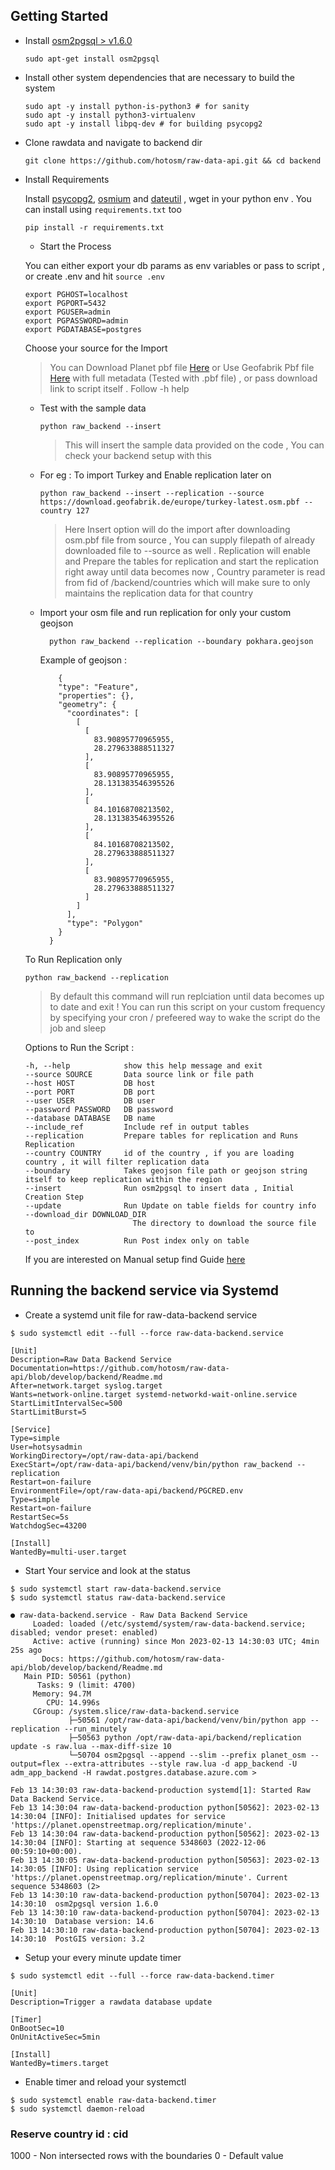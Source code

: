 ## Getting Started

- Install [osm2pgsql > v1.6.0](https://osm2pgsql.org/doc/install.html)

  ```
  sudo apt-get install osm2pgsql
  ```

- Install other system dependencies that are necessary to build the system

  ```
  sudo apt -y install python-is-python3 # for sanity
  sudo apt -y install python3-virtualenv
  sudo apt -y install libpq-dev # for building psycopg2
  ```

- Clone rawdata and navigate to backend dir

  ```
  git clone https://github.com/hotosm/raw-data-api.git && cd backend
  ```

- Install Requirements

  Install [psycopg2](https://pypi.org/project/psycopg2/), [osmium](https://pypi.org/project/osmium/) and [dateutil](https://pypi.org/project/python-dateutil/) , wget in your python env . You can install using `requirements.txt` too

  ```
  pip install -r requirements.txt
  ```

  - Start the Process

  You can either export your db params as env variables or pass to script , or create .env and hit `source .env`

  ```
  export PGHOST=localhost
  export PGPORT=5432
  export PGUSER=admin
  export PGPASSWORD=admin
  export PGDATABASE=postgres
  ```

  Choose your source for the Import

  > You can Download Planet pbf file [Here](https://planet.osm.org/pbf/) or Use Geofabrik Pbf file [Here](https://osm-internal.download.geofabrik.de/index.html) with full metadata (Tested with .pbf file) , or pass download link to script itself . Follow -h help

  - Test with the sample data

    ```
    python raw_backend --insert
    ```

    > This will insert the sample data provided on the code , You can check your backend setup with this

  - For eg : To import Turkey and Enable replication later on

    ```
    python raw_backend --insert --replication --source https://download.geofabrik.de/europe/turkey-latest.osm.pbf --country 127
    ```

    > Here Insert option will do the import after downloading osm.pbf file from source , You can supply filepath of already downloaded file to --source as well . Replication will enable and Prepare the tables for replication and start the replication right away until data becomes now , Country parameter is read from fid of /backend/countries which will make sure to only maintains the replication data for that country

  
  - Import your osm file and run replication for only your custom geojson 

    ```
      python raw_backend --replication --boundary pokhara.geojson
    ```
    Example of geojson : 
      ```
          {
          "type": "Feature",
          "properties": {},
          "geometry": {
            "coordinates": [
              [
                [
                  83.90895770965955,
                  28.279633888511327
                ],
                [
                  83.90895770965955,
                  28.131383546395526
                ],
                [
                  84.10168708213502,
                  28.131383546395526
                ],
                [
                  84.10168708213502,
                  28.279633888511327
                ],
                [
                  83.90895770965955,
                  28.279633888511327
                ]
              ]
            ],
            "type": "Polygon"
          }
        }
      ```


  To Run Replication only

  ```
  python raw_backend --replication
  ```

  > By default this command will run replciation until data becomes up to date and exit ! You can run this script on your custom frequency by specifying your cron / prefeered way to wake the script do the job and sleep



  Options to Run the Script :

  ```
  -h, --help            show this help message and exit
  --source SOURCE       Data source link or file path
  --host HOST           DB host
  --port PORT           DB port
  --user USER           DB user
  --password PASSWORD   DB password
  --database DATABASE   DB name
  --include_ref         Include ref in output tables
  --replication         Prepare tables for replication and Runs Replication
  --country COUNTRY     id of the country , if you are loading country , it will filter replication data
  --boundary            Takes geojson file path or geojson string itself to keep replication within the region
  --insert              Run osm2pgsql to insert data , Initial Creation Step
  --update              Run Update on table fields for country info
  --download_dir DOWNLOAD_DIR
                          The directory to download the source file to
  --post_index          Run Post index only on table
  ```

  If you are interested on Manual setup find Guide [here](./Manual.md)

## Running the backend service via Systemd

- Create a systemd unit file for raw-data-backend service

```
$ sudo systemctl edit --full --force raw-data-backend.service
```

```
[Unit]
Description=Raw Data Backend Service
Documentation=https://github.com/hotosm/raw-data-api/blob/develop/backend/Readme.md
After=network.target syslog.target
Wants=network-online.target systemd-networkd-wait-online.service
StartLimitIntervalSec=500
StartLimitBurst=5

[Service]
Type=simple
User=hotsysadmin
WorkingDirectory=/opt/raw-data-api/backend
ExecStart=/opt/raw-data-api/backend/venv/bin/python raw_backend --replication
Restart=on-failure
EnvironmentFile=/opt/raw-data-api/backend/PGCRED.env
Type=simple
Restart=on-failure
RestartSec=5s
WatchdogSec=43200

[Install]
WantedBy=multi-user.target
```
- Start Your service and look at the status
```
$ sudo systemctl start raw-data-backend.service
$ sudo systemctl status raw-data-backend.service
```

```
● raw-data-backend.service - Raw Data Backend Service
     Loaded: loaded (/etc/systemd/system/raw-data-backend.service; disabled; vendor preset: enabled)
     Active: active (running) since Mon 2023-02-13 14:30:03 UTC; 4min 25s ago
       Docs: https://github.com/hotosm/raw-data-api/blob/develop/backend/Readme.md
   Main PID: 50561 (python)
      Tasks: 9 (limit: 4700)
     Memory: 94.7M
        CPU: 14.996s
     CGroup: /system.slice/raw-data-backend.service
             ├─50561 /opt/raw-data-api/backend/venv/bin/python app --replication --run_minutely
             ├─50563 python /opt/raw-data-api/backend/replication update -s raw.lua --max-diff-size 10
             └─50704 osm2pgsql --append --slim --prefix planet_osm --output=flex --extra-attributes --style raw.lua -d app_backend -U adm_app_backend -H rawdat.postgres.database.azure.com >

Feb 13 14:30:03 raw-data-backend-production systemd[1]: Started Raw Data Backend Service.
Feb 13 14:30:04 raw-data-backend-production python[50562]: 2023-02-13 14:30:04 [INFO]: Initialised updates for service 'https://planet.openstreetmap.org/replication/minute'.
Feb 13 14:30:04 raw-data-backend-production python[50562]: 2023-02-13 14:30:04 [INFO]: Starting at sequence 5348603 (2022-12-06 00:59:10+00:00).
Feb 13 14:30:05 raw-data-backend-production python[50563]: 2023-02-13 14:30:05 [INFO]: Using replication service 'https://planet.openstreetmap.org/replication/minute'. Current sequence 5348603 (2>
Feb 13 14:30:10 raw-data-backend-production python[50704]: 2023-02-13 14:30:10  osm2pgsql version 1.6.0
Feb 13 14:30:10 raw-data-backend-production python[50704]: 2023-02-13 14:30:10  Database version: 14.6
Feb 13 14:30:10 raw-data-backend-production python[50704]: 2023-02-13 14:30:10  PostGIS version: 3.2

```

- Setup your every minute update timer 
```
$ sudo systemctl edit --full --force raw-data-backend.timer
```

```
[Unit]
Description=Trigger a rawdata database update

[Timer]
OnBootSec=10
OnUnitActiveSec=5min

[Install]
WantedBy=timers.target
```

- Enable timer and reload your systemctl

```
$ sudo systemctl enable raw-data-backend.timer
$ sudo systemctl daemon-reload
```

### Reserve country id : cid

1000 - Non intersected rows with the boundaries
0 - Default value 